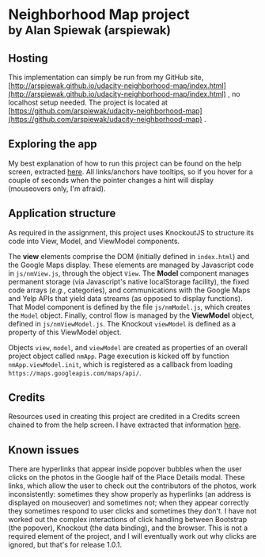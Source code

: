 # Neighborhood Map project <br><small>by Alan Spiewak (arspiewak)</small>

## Hosting

This implementation can simply be run from my GitHub site, [http://arspiewak.github.io/udacity-neighborhood-map/index.html](http://arspiewak.github.io/udacity-neighborhood-map/index.html) , no localhost setup needed. The project is located at [https://github.com/arspiewak/udacity-neighborhood-map](https://github.com/arspiewak/udacity-neighborhood-map) .

## Exploring the app

My best explanation of how to run this project can be found on the help screen, extracted [here](HelpScreen.html). All links/anchors have tooltips, so if you hover for a couple of seconds when the pointer changes a hint will display (mouseovers only, I'm afraid).

## Application structure

As required in the assignment, this project uses KnockoutJS to structure its code into View, Model, and ViewModel components.

The **view** elements comprise the DOM (initially defined in `index.html`) and the Google Maps display. These elements are managed by Javascript code in `js/nmView.js`, through the object `View`. The **Model** component manages permanent storage (via Javascript's native localStorage facility), the fixed code arrays (*e.g.*, categories), and communications with the Google Maps and Yelp APIs that yield data streams (as opposed to display functions). That Model component is defined by the file `js/nmModel.js`, which creates the `Model` object. Finally, control flow is managed by the **ViewModel** object, defined in `js/nmViewModel.js`. The Knockout `viewModel` is defined as a property of this ViewModel object.

Objects `view`, `model`, and `viewModel` are created as properties of an overall project object called `nmApp`. Page execution is kicked off by function `nmApp.viewModel.init`, which is registered as a callback from loading `https://maps.googleapis.com/maps/api/`.

## Credits

Resources used in creating this project are credited in a Credits screen chained to from the help screen. I have extracted that information [here](Attributions.html).

## Known issues

There are hyperlinks that appear inside popover bubbles when the user clicks on the photos in the Google half of the Place Details modal. These links, which allow the user to check out the contributors of the photos, work inconsistently: sometimes they show properly as hyperlinks (an address is displayed on mouseover) and sometimes not; when they appear correctly they sometimes respond to user clicks and sometimes they don't. I have not worked out the complex interactions of click handling between Bootstrap (the popover), Knockout (the data binding), and the browser. This is not a required element of the project, and I will eventually work out why clicks are ignored, but that's for release 1.0.1.
